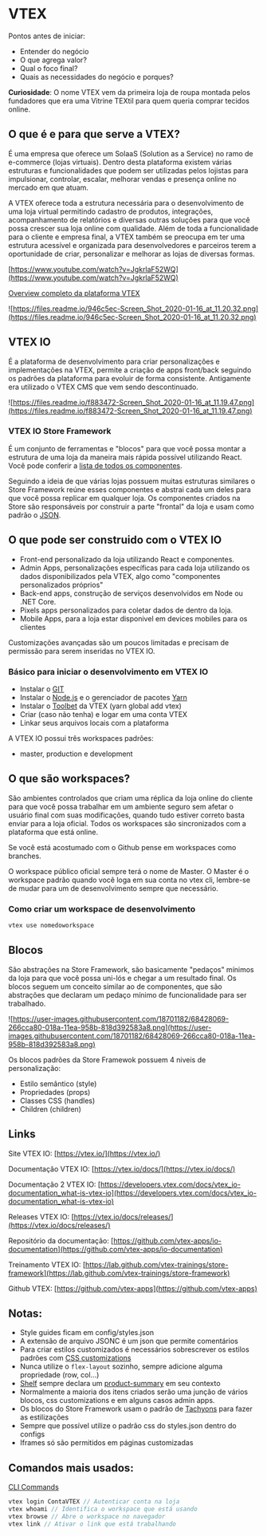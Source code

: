 # VTEX

Pontos antes de iniciar:

- Entender do negócio
- O que agrega valor?
- Qual o foco final?
- Quais as necessidades do negócio e porques?

**Curiosidade**: O nome VTEX vem da primeira loja de roupa montada pelos fundadores que era uma Vitrine TEXtil para quem queria comprar tecidos online.

## O que é e para que serve a VTEX?

É uma empresa que oferece um SolaaS (Solution as a Service) no ramo de e-commerce (lojas virtuais). Dentro desta plataforma existem várias estruturas e funcionalidades que podem ser utilizadas pelos lojistas para impulsionar, controlar, escalar, melhorar vendas e presença online no mercado em que atuam.

A VTEX oferece toda a estrutura necessária para o desenvolvimento de uma loja virtual permitindo cadastro de produtos, integrações, acompanhamento de relatórios e diversas outras soluções para que você possa crescer sua loja online com qualidade. Além de toda a funcionalidade para o cliente e empresa final, a VTEX também se preocupa em ter uma estrutura acessível e organizada para desenvolvedores e parceiros terem a oportunidade de criar, personalizar e melhorar as lojas de diversas formas.

[https://www.youtube.com/watch?v=JgkrlaF52WQ](https://www.youtube.com/watch?v=JgkrlaF52WQ)

[Overview completo da plataforma VTEX](https://developers.vtex.com/docs/getting-started-platform-overview)

![https://files.readme.io/946c5ec-Screen_Shot_2020-01-16_at_11.20.32.png](https://files.readme.io/946c5ec-Screen_Shot_2020-01-16_at_11.20.32.png)

## VTEX IO

É a plataforma de desenvolvimento para criar personalizações e implementações na VTEX, permite a criação de apps front/back seguindo os padrões da plataforma para evoluir de forma consistente. Antigamente era utilizado o VTEX CMS que vem sendo descontinuado.

![https://files.readme.io/f883472-Screen_Shot_2020-01-16_at_11.19.47.png](https://files.readme.io/f883472-Screen_Shot_2020-01-16_at_11.19.47.png)

### VTEX IO Store Framework

É um conjunto de ferramentas e "blocos" para que você possa montar a estrutura de uma loja da maneira mais rápida possível utilizando React. Você pode conferir a [lista de todos os componentes](https://vtex.io/docs/components/all/).

Seguindo a ideia de que várias lojas possuem muitas estruturas similares o Store Framework reúne esses componentes e abstrai cada um deles para que você possa replicar em qualquer loja. Os componentes criados na Store são responsáveis por construir a parte "frontal" da loja e usam como padrão o [JSON](http://www.json.org/json-pt.html).

## O que pode ser construido com o VTEX IO

- Front-end personalizado da loja utilizando React e componentes.
- Admin Apps, personalizações específicas para cada loja utilizando os dados disponibilizados pela VTEX, algo como "componentes personalizados próprios"
- Back-end apps, construção de serviços desenvolvidos em Node ou .NET Core.
- Pixels apps personalizados para coletar dados de dentro da loja.
- Mobile Apps, para a loja estar disponivel em devices mobiles para os clientes

Customizações avançadas são um poucos limitadas e precisam de permissão para serem inseridas no VTEX IO.

### Básico para iniciar o desenvolvimento em VTEX IO

- Instalar o [GIT](https://git-scm.com/)
- Instalar o [Node.js](https://nodejs.org/en/) e o gerenciador de pacotes [Yarn](https://classic.yarnpkg.com/pt-BR/docs/install)
- Instalar o [Toolbet](https://github.com/vtex/toolbelt) da VTEX (yarn global add vtex)
- Criar (caso não tenha) e logar em uma conta VTEX
- Linkar seus arquivos locais com a plataforma

A VTEX IO possui três workspaces padrões:

- master, production e development

## O que são workspaces?

São ambientes controlados que criam uma réplica da loja online do cliente para que você possa trabalhar em um ambiente seguro sem afetar o usuário final com suas modificações, quando tudo estiver correto basta enviar para a loja oficial. Todos os workspaces são sincronizados com a plataforma que está online.

Se você está acostumado com o Github pense em workspaces como branches.

O workspace público oficial sempre terá o nome de Master. O Master é o workspace padrão quando você loga em sua conta no vtex cli, lembre-se de mudar para um de desenvolvimento sempre que necessário.

### Como criar um workspace de desenvolvimento

```bash
vtex use nomedoworkspace
```

## Blocos

São abstrações na Store Framework, são basicamente "pedaços" mínimos da loja para que você possa uni-lós e chegar a um resultado final. Os blocos seguem um conceito similar ao de componentes, que são abstrações que declaram um pedaço mínimo de funcionalidade para ser trabalhado.

![https://user-images.githubusercontent.com/18701182/68428069-266cca80-018a-11ea-958b-818d392583a8.png](https://user-images.githubusercontent.com/18701182/68428069-266cca80-018a-11ea-958b-818d392583a8.png)

Os blocos padrões da Store Framewok possuem 4 niveis de personalização:

- Estilo semântico (style)
- Propriedades (props)
- Classes CSS (handles)
- Children (children)

## Links

Site VTEX IO: [https://vtex.io/](https://vtex.io/)

Documentação VTEX IO: [https://vtex.io/docs/](https://vtex.io/docs/)

Documentação 2 VTEX IO: [https://developers.vtex.com/docs/vtex_io-documentation_what-is-vtex-io](https://developers.vtex.com/docs/vtex_io-documentation_what-is-vtex-io)

Releases VTEX IO: [https://vtex.io/docs/releases/](https://vtex.io/docs/releases/)

Repositório da documentação: [https://github.com/vtex-apps/io-documentation](https://github.com/vtex-apps/io-documentation)

Treinamento VTEX IO: [https://lab.github.com/vtex-trainings/store-framework](https://lab.github.com/vtex-trainings/store-framework)

Github VTEX: [https://github.com/vtex-apps](https://github.com/vtex-apps)

## Notas:

- Style guides ficam em config/styles.json
- A extensão de arquivo JSONC é um json que permite comentários
- Para criar estilos customizados é necessários sobrescrever os estilos padrões com [CSS customizations](https://vtex.io/docs/recipes/style/using-css-handles-for-store-customization/)
- Nunca utilize o `flex-layout` sozinho, sempre adicione alguma propriedade (row, col...)
- [Shelf](https://vtex.io/docs/app/vtex.shelf@1.44.0/) sempre declara um [product-summary](https://vtex.io/docs/components/product/vtex.product-summary@2.61.0/) em seu contexto
- Normalmente a maioria dos itens criados serão uma junção de vários blocos, css customizations e em alguns casos admin apps.
- Os blocos do Store Framework usam o padrão de [Tachyons](https://tachyons.io/) para fazer as estilizações
- Sempre que possível utilize o padrão css do styles.json dentro do configs
- Iframes só são permitidos em páginas customizadas

## Comandos mais usados:

[CLI Commands](https://vtex.io/docs/recipes/development/vtex-io-cli-installation-and-command-reference/)

```jsx
vtex login ContaVTEX // Autenticar conta na loja
vtex whoami // Identifica o workspace que está usando
vtex browse // Abre o workspace no navegador
vtex link // Ativar o link que está trabalhando
```
